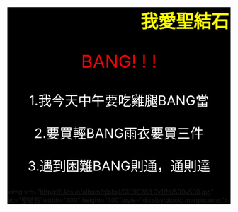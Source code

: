 ﻿
<style>
  .主題 {
    color: yellow;
    font-size:40px;
    
  }
  .back {
  background-color: black;
}
  .副題1{
    color:red;
    font-size:40px;
    text-align:center;
  }
  

  .副題2 {
    font-size: 30px;
    color:white;
    text-align:center;
  }

</style>
<div class="back">
<h2 class="主題"><marquee behavior=alternate> 我愛聖結石</marquee> </h2>

<p class="副題1">BANG! ! !</p>
<p class="副題2">1.我今天中午要吃雞腿BANG當</p>
<p class="副題2">2.要買輕BANG雨衣要買三件</p>
<p class="副題2">3.遇到困難BANG則通，通則達</p>
  
<img src="https://i.kfs.io/album/global/31090288,0v1/fit/500x500.jpg" alt="聖結石"width="400" height="400"style="display:block; margin:auto;">